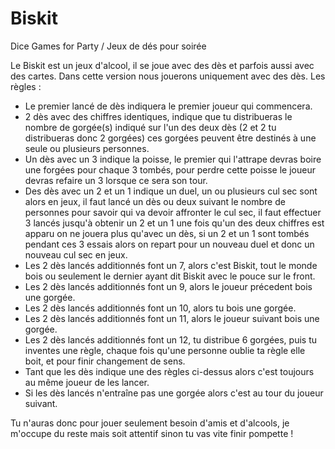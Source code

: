 # Biskit
Dice Games for Party / Jeux de dés pour soirée

Le Biskit est un jeux d'alcool, il se joue avec des dès et parfois aussi avec des cartes.
Dans cette version nous jouerons uniquement avec des dès.
Les règles : 
  - Le premier lancé de dès indiquera le premier joueur qui commencera.
  - 2 dès avec des chiffres identiques, indique que tu distribueras le nombre de gorgée(s) indiqué sur l'un des deux dès (2 et 2 tu distribueras donc 2 gorgées) 
    ces gorgées peuvent être destinés à une seule ou plusieurs personnes.
  - Un dès avec un 3 indique la poisse, le premier qui l'attrape devras boire une forgées pour chaque 3 tombés, pour perdre cette poisse le joueur devras refaire 
    un 3 lorsque ce sera son tour.
  - Des dès avec un 2 et un 1 indique un duel, un ou plusieurs cul sec sont alors en jeux, il faut lancé un dès ou deux suivant le nombre de personnes pour savoir 
    qui va devoir affronter le cul sec, il faut effectuer 3 lancés jusqu'à obtenir un 2 et un 1 une fois qu'un des deux chiffres est apparu on ne jouera plus qu'avec 
    un dès, si un 2 et un 1 sont tombés pendant ces 3 essais alors on repart pour un nouveau duel et donc un nouveau cul sec en jeux.
  - Les 2 dès lancés additionnés font un 7, alors c'est Biskit, tout le monde bois ou seulement le dernier ayant dit Biskit avec le pouce sur le front.
  - Les 2 dès lancés additionnés font un 9, alors le joueur précedent bois une gorgée.
  - Les 2 dès lancés additionnés font un 10, alors tu bois une gorgée.
  - Les 2 dès lancés additionnés font un 11, alors le joueur suivant bois une gorgée.
  - Les 2 dès lancés additionnés font un 12, tu distribue 6 gorgées, puis tu inventes une règle, chaque fois qu'une personne oublie ta règle elle boit, et pour finir 
    changement de sens.
  - Tant que les dès indique une des règles ci-dessus alors c'est toujours au même joueur de les lancer.
  - Si les dès lancés n'entraîne pas une gorgée alors c'est au tour du joueur suivant.
  
Tu n'auras donc pour jouer seulement besoin d'amis et d'alcools, je m'occupe du reste mais soit attentif sinon tu vas vite finir pompette !
